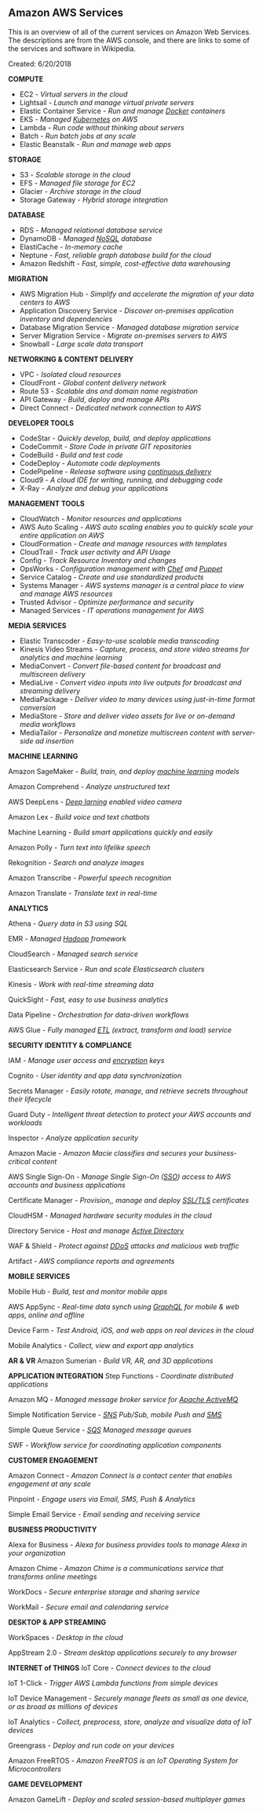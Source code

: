 ## Amazon AWS Services

This is an overview of all of the current services on Amazon Web Services. The descriptions are from the AWS console, and there are links to some of the services and software in Wikipedia.

Created: 6/20/2018

**COMPUTE**

 - EC2 - *Virtual servers in the cloud*
 - Lightsail - *Launch and manage virtual private servers*
 - Elastic Container Service - *Run and manage
   [Docker](https://www.docker.com/) containers*
 - EKS - *Managed [Kubernetes](https://kubernetes.io/) on AWS*
 - Lambda - *Run code without thinking about servers*
 - Batch - *Run batch jobs at any scale*
 - Elastic Beanstalk - *Run and manage web apps*

**STORAGE**

 - S3 - *Scalable storage in the cloud*
 - EFS - *Managed file storage for EC2*
 - Glacier - *Archive storage in the cloud*
 - Storage Gateway - *Hybrid storage integration*

**DATABASE**

 - RDS - *Managed relational database service*
 - DynamoDB - *Managed [NoSQL](https://en.wikipedia.org/wiki/NoSQL)   database*
 - ElastiCache - *In-memory cache*
 - Neptune - *Fast, reliable graph database build for the cloud*
 - Amazon Redshift - *Fast, simple, cost-effective data warehousing*

**MIGRATION**

 - AWS Migration Hub - *Simplify and accelerate the migration of your  data centers to AWS*
 - Application Discovery Service - *Discover on-premises application inventory and dependencies*
 - Database Migration Service - *Managed database migration service*
 - Server Migration Service - *Migrate on-premises servers to AWS*
 - Snowball - *Large scale data transport*

**NETWORKING & CONTENT DELIVERY**

 - VPC - *Isolated cloud resources*
 - CloudFront - *Global content delivery network*
 - Route 53 - *Scalable dns and domain name registration*
 - API Gateway - *Build, deploy and manage APIs*
 - Direct Connect - *Dedicated network connection to AWS*

**DEVELOPER TOOLS**

 - CodeStar - *Quickly develop, build, and deploy applications*
 - CodeCommit - *Store Code in private GIT repositories*
 - CodeBuild - *Build and test code*
 - CodeDeploy - *Automate code deployments*
 - CodePipeline - *Release software using [continuous
   delivery](https://en.wikipedia.org/wiki/Continuous_delivery)*
 - Cloud9 - *A cloud IDE   for writing, running, and debugging code*
 - X-Ray - *Analyze and debug your applications*

**MANAGEMENT TOOLS**

 - CloudWatch - *Monitor resources and applications*
 - AWS Auto Scaling - *AWS auto scaling enables you to quickly scale your entire application on AWS*
 - CloudFormation - *Create and manage resources with templates*
 - CloudTrail - *Track user activity and API Usage*
 - Config - *Track Resource Inventory and changes*
 - OpsWorks - *Configuration management with
   [Chef](https://en.wikipedia.org/wiki/Chef_%28software%29) and  [Puppet](https://en.wikipedia.org/wiki/Puppet_%28software%29)*
 - Service Catalog - *Create and use standardized products*
 - Systems Manager - *AWS systems manager is a central place to view and  manage AWS resources*
 - Trusted Advisor - *Optimize performance and security*
 - Managed Services - *IT operations management for AWS*

**MEDIA SERVICES**

 - Elastic Transcoder - *Easy-to-use scalable media transcoding*
 - Kinesis Video Streams - *Capture, process, and store video streams  for analytics and machine learning*
 - MediaConvert - *Convert file-based content for broadcast and
   multiscreen delivery*
 - MediaLive - *Convert video inputs into live outputs for broadcast and streaming delivery*
 - MediaPackage - *Deliver video to many devices using just-in-time format conversion*
 - MediaStore - *Store and deliver video assets for live or on-demand media workflows*
 - MediaTailor - *Personalize and monetize multiscreen content with server-side ad insertion*

**MACHINE LEARNING**

Amazon SageMaker - *Build, train, and deploy [machine learning](https://en.wikipedia.org/wiki/Machine_learning) models*

Amazon Comprehend - *Analyze unstructured text*

AWS DeepLens - *[Deep larning](https://en.wikipedia.org/wiki/Deep_learning) enabled video camera*

Amazon Lex - *Build voice and text chatbots*

Machine Learning - *Build smart applications quickly and easily*

Amazon Polly - *Turn text into lifelike speech*

Rekognition - *Search and analyze images*

Amazon Transcribe - *Powerful speech recognition*

Amazon Translate - *Translate text in real-time*

**ANALYTICS**

Athena - *Query data in S3 using SQL*

EMR - *Managed [Hadoop](http://hadoop.apache.org/) 
framework*

CloudSearch - *Managed search service*

Elasticsearch Service - *Run and scale Elasticsearch clusters*

Kinesis - *Work with real-time streaming data*

QuickSight - *Fast, easy to use business analytics*

Data Pipeline - *Orchestration for data-driven workflows*

AWS Glue - *Fully managed [ETL](https://en.wikipedia.org/wiki/Extract,_transform,_load) (extract, transform and load) service*

**SECURITY IDENTITY & COMPLIANCE**

IAM - *Manage user access and [encryption](https://en.wikipedia.org/wiki/Public-key_cryptography) keys*

Cognito - *User identity and app data synchronization*

Secrets Manager - *Easily rotate, manage, and retrieve secrets throughout their lifecycle*

Guard Duty - *Intelligent threat detection to protect your AWS accounts and workloads*

Inspector - *Analyze application security*

Amazon Macie - *Amazon Macie classifies and secures your business-critical content*

AWS Single Sign-On - *Manage Single Sign-On ([SSO](https://en.wikipedia.org/wiki/Single_sign-on)) access to AWS accounts and business applications*

Certificate Manager - *Provision,, manage and deploy [SSL/TLS](https://en.wikipedia.org/wiki/Transport_Layer_Security) certificates*

CloudHSM - *Managed hardware security modules in the cloud*

Directory Service - *Host and manage [Active Directory](https://en.wikipedia.org/wiki/Active_Directory)*

WAF & Shield - *Protect against [DDoS](https://en.wikipedia.org/wiki/Denial-of-service_attack#Distributed_attack) attacks and malicious web traffic*

Artifact - *AWS compliance reports and agreements*

**MOBILE SERVICES**

Mobile Hub - *Build, test and monitor mobile apps*

AWS AppSync - *Real-time data synch using [GraphQL](https://en.wikipedia.org/wiki/GraphQL) for mobile & web apps, online and offline*

Device Farm - *Test Android, iOS, and web apps on real devices in the cloud*

Mobile Analytics - *Collect, view and export app analytics*


**AR & VR**
Amazon Sumerian - *Build VR, AR, and 3D applications*


**APPLICATION INTEGRATION**
Step Functions - *Coordinate distributed applications*

Amazon MQ - *Managed message broker service for [Apache ActiveMQ](https://en.wikipedia.org/wiki/Apache_ActiveMQ)*

Simple Notification Service - *[SNS](https://en.wikipedia.org/wiki/Amazon_Simple_Notification_Service) Pub/Sub, mobile Push and [SMS](https://en.wikipedia.org/wiki/SMS)*

Simple Queue Service - *[SQS](https://en.wikipedia.org/wiki/Amazon_Simple_Queue_Service) Managed message queues*

SWF - *Workflow service for coordinating application components*

**CUSTOMER ENGAGEMENT**

Amazon Connect - *Amazon Connect is a contact center that enables engagement at any scale*

Pinpoint - *Engage users via Email, SMS, Push & Analytics*

Simple Email Service - *Email sending and receiving service*

**BUSINESS PRODUCTIVITY**

Alexa for Business - *Alexa for business provides tools to manage Alexa in your organization*

Amazon Chime - *Amazon Chime is a communications service that transforms online meetings*

WorkDocs - *Secure enterprise storage and sharing service*

WorkMail - *Secure email and calendaring service*

**DESKTOP & APP STREAMING**

WorkSpaces - *Desktop in the cloud*

AppStream 2.0 - *Stream desktop applications securely to any browser*

**INTERNET of THINGS**
IoT Core - *Connect devices to the cloud*

IoT 1-Click - *Trigger AWS Lambda functions from simple devices*

IoT Device Management - *Securely manage fleets as small as one device, or as broad as millions of devices*

IoT Analytics - *Collect, preprocess, store, analyze and visualize data of IoT devices*

Greengrass - *Deploy and run code on your devices*

Amazon FreeRTOS - *Amazon FreeRTOS is an IoT Operating System for Microcontrollers*

**GAME DEVELOPMENT**

Amazon GameLift - *Deploy and scaled session-based multiplayer games*



<!--stackedit_data:
eyJoaXN0b3J5IjpbMjU4NTA2MzQxXX0=
-->
<!--stackedit_data:
eyJoaXN0b3J5IjpbNzc4NjkyNDU3LC0xMDU0MjU1MTM2LDE5OT
g0Mzc0MzksMTA4Mjg1ODA4MCwtMTc5Mzk3NzEzNiwtOTM4Njk0
NzM2LC05NTMzNzg3OTIsMTkyODkxMDE1NywtMTk4NDI1OTQ1OS
w1NzM1NTE4MDAsLTEyNTYzNTcxNDEsLTE5ODg2MjgwNDcsMjA0
ODQzNDY5Niw3MTUyOTIwODgsLTE4ODk5MzY0MjIsMTU0MzQ4ND
IwMl19
-->